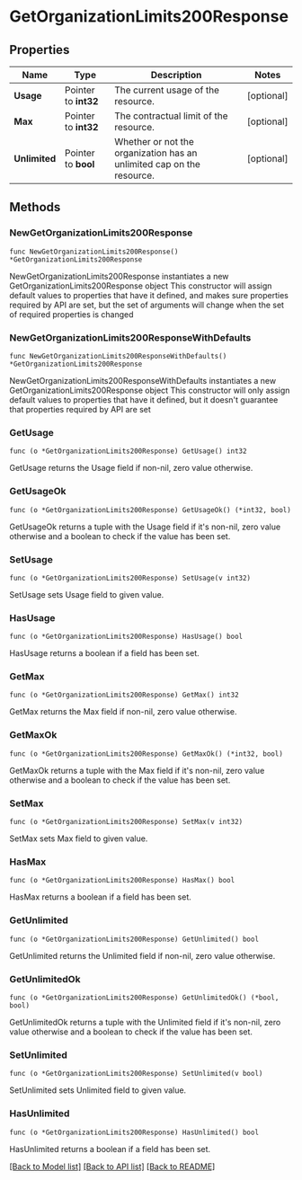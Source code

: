 # GetOrganizationLimits200Response

## Properties

Name | Type | Description | Notes
------------ | ------------- | ------------- | -------------
**Usage** | Pointer to **int32** | The current usage of the resource. | [optional] 
**Max** | Pointer to **int32** | The contractual limit of the resource. | [optional] 
**Unlimited** | Pointer to **bool** | Whether or not the organization has an unlimited cap on the resource. | [optional] 

## Methods

### NewGetOrganizationLimits200Response

`func NewGetOrganizationLimits200Response() *GetOrganizationLimits200Response`

NewGetOrganizationLimits200Response instantiates a new GetOrganizationLimits200Response object
This constructor will assign default values to properties that have it defined,
and makes sure properties required by API are set, but the set of arguments
will change when the set of required properties is changed

### NewGetOrganizationLimits200ResponseWithDefaults

`func NewGetOrganizationLimits200ResponseWithDefaults() *GetOrganizationLimits200Response`

NewGetOrganizationLimits200ResponseWithDefaults instantiates a new GetOrganizationLimits200Response object
This constructor will only assign default values to properties that have it defined,
but it doesn't guarantee that properties required by API are set

### GetUsage

`func (o *GetOrganizationLimits200Response) GetUsage() int32`

GetUsage returns the Usage field if non-nil, zero value otherwise.

### GetUsageOk

`func (o *GetOrganizationLimits200Response) GetUsageOk() (*int32, bool)`

GetUsageOk returns a tuple with the Usage field if it's non-nil, zero value otherwise
and a boolean to check if the value has been set.

### SetUsage

`func (o *GetOrganizationLimits200Response) SetUsage(v int32)`

SetUsage sets Usage field to given value.

### HasUsage

`func (o *GetOrganizationLimits200Response) HasUsage() bool`

HasUsage returns a boolean if a field has been set.

### GetMax

`func (o *GetOrganizationLimits200Response) GetMax() int32`

GetMax returns the Max field if non-nil, zero value otherwise.

### GetMaxOk

`func (o *GetOrganizationLimits200Response) GetMaxOk() (*int32, bool)`

GetMaxOk returns a tuple with the Max field if it's non-nil, zero value otherwise
and a boolean to check if the value has been set.

### SetMax

`func (o *GetOrganizationLimits200Response) SetMax(v int32)`

SetMax sets Max field to given value.

### HasMax

`func (o *GetOrganizationLimits200Response) HasMax() bool`

HasMax returns a boolean if a field has been set.

### GetUnlimited

`func (o *GetOrganizationLimits200Response) GetUnlimited() bool`

GetUnlimited returns the Unlimited field if non-nil, zero value otherwise.

### GetUnlimitedOk

`func (o *GetOrganizationLimits200Response) GetUnlimitedOk() (*bool, bool)`

GetUnlimitedOk returns a tuple with the Unlimited field if it's non-nil, zero value otherwise
and a boolean to check if the value has been set.

### SetUnlimited

`func (o *GetOrganizationLimits200Response) SetUnlimited(v bool)`

SetUnlimited sets Unlimited field to given value.

### HasUnlimited

`func (o *GetOrganizationLimits200Response) HasUnlimited() bool`

HasUnlimited returns a boolean if a field has been set.


[[Back to Model list]](../README.md#documentation-for-models) [[Back to API list]](../README.md#documentation-for-api-endpoints) [[Back to README]](../README.md)


